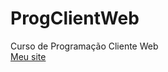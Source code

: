 # ProgClientWeb
Curso de Programação Cliente Web
\
 [Meu site](https://gitisa07.github.io/Meu%20site%20Isabella/Meu%20site1/index.html)

